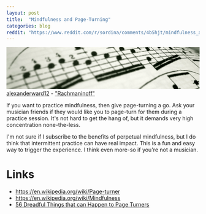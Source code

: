 ```yaml
---
layout: post
title:  "Mindfulness and Page-Turning"
categories: blog
reddit: "https://www.reddit.com/r/sordina/comments/4b5hjt/mindfulness_and_pageturning_bows_and_arrows/"
---
```



<p class="attribution">
	<img src="/images/mindfull-page-turning/score.png" class="image fit" />
	<a href="https://www.flickr.com/photos/15302763@N04/">alexanderward12</a> -
	<a href="https://www.flickr.com/photos/15302763@N04/3039665674/in/photolist-5CB5GS-bgpZUD-jHoUb5-cXUdYQ-cbzQfS-8oQYjt-aG3nfr-8dWQLG-8WUPjH-21y2K-iiustm-iiugN5-5c55Sw-5U63mN-ei4JAn-64TAxC-2B8U9p-2WQRs6-77hm3S-duF9CE-iiuHqp-67jMVs-ayv147-6q6LZf-a4iCbj-ozYRVw-ch8d3Y-ays9wz-6EPJAV-akDm47-4Gosr5-8vHFJh-ojZGmf-76ar74-8ZuC9P-4Gospo-9Q98eq-6m2zEK-5QCN57-at37Az-r4v3ys-bjg1Bn-7wdXPG-6JBKAR-6bHZWt-nUSkH9-ayBabc-9aL4yR-mgYyBM-854SpD">"Rachmaninoff"</a>
</p>


If you want to practice mindfulness, then give page-turning a go. Ask your
musician friends if they would like you to page-turn for them during a practice
session. It's not hard to get the hang of, but it demands very high
concentration none-the-less.

<!--more-->

I'm not sure if I subscribe to the benefits of perpetual mindfulness, but I do
think that intermittent practice can have real impact. This is a fun and easy
way to trigger the experience. I think even more-so if you're not a musician.


# Links


* <https://en.wikipedia.org/wiki/Page-turner>
* <https://en.wikipedia.org/wiki/Mindfulness>
* [56 Dreadful Things that can Happen to Page Turners](http://www.sinfinimusic.com/au/features/other-features/disaster-56-dreadful-things-that-can-happen-to-piano-page-turners-june-2015)
